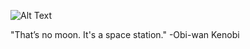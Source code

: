 ![Alt Text](https://media.giphy.com/media/3owzWkGtQ3us1pV0qc/giphy.gif)

"That’s no moon. It's a space station." -Obi-wan Kenobi
